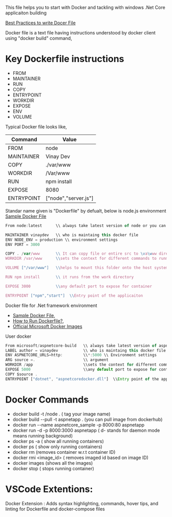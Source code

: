 This file helps you to start with Docker and tackling with windows .Net Core applicaiton building

[Best Practices to write Docer File](https://andrewlock.net/optimising-asp-net-core-apps-in-docker-avoiding-manually-copying-csproj-files/)

Docker file is a text file having instructions understood by docker client using "docker build" command,

# Key Dockerfile instructions
* FROM
* MAINTAINER
* RUN
* COPY
* ENTRYPOINT
* WORKDIR
* EXPOSE
* ENV
* VOLUME

Typical Docker file looks like,

Command       | Value
------------  | -------------
FROM          | node
MAINTAINER    | Vinay Dev
COPY          | ./var/www 
WORKDIR       | /Var/www
RUN           | npm install
EXPOSE        | 8080
ENTRYPOINT    | ["node","server.js"]

Standar name given is "Dockerfile" by defualt, below is node.js environment
[Sample Docker File](https://forums.docker.com/t/docker-file-copy/43700)

```javascript
From node:latest      \\ always take latest version of node or you can mention version like node:5.5

MAINTAINER vinaydev   \\ who is maintaing this docker file
ENV NODE_ENV = production \\ environment settings
ENV PORT = 3000

COPY . /var/www       \\ It can copy file or entire src to \va\www directory
WORKDIR /var/www      \\sets the context for different commands to runm,from where it has to run

VOLUME ["/var/www"]   \\helps to mount this folder onto the host system

RUN npm install       \\ it runs from the work directory

EXPOSE 3000           \\any default port to expose for container

ENTRYPOINT ["npm","start"]  \\Entry point of the applicaiton

```

Docker file for .Net framework environment
* [Sample Docker File](https://hub.docker.com/r/microsoft/aspnetcore-build/),
* [How to Run Dockerfile?]( https://hub.docker.com/r/microsoft/aspnetcore),
* [Official Microsoft Docker Images](https://hub.docker.com/u/microsoft)

User docker
```javascript
From microsoft/aspnetcore-build   \\ always take latest version of aspnetcore or you can mention version like node:3.0
LABEL author = vinaydev           \\ who is maintaing this docker file
ENV ASPNETCORE_URLS=http:         \\*:5000 \\ Environment settings
ARG source =.                     \\ argument 
WORKDIR /app                      \\sets the context for different commands to runm,from where it has to run
EXPOSE 5000                       \\any default port to expose for container
COPY $source .      
ENTRYPOINT ["dotnet", "aspnetcoredocker.dll"]  \\Entry point of the applicaiton

```
# Docker Commands
* docker build -t <your username> /node . ( tag your image name)
* docker build --pull -t aspnetapp . (you can pull image from dockerhub)
* docker run --name aspnetcore_sample -p 8000:80 aspnetapp
* docker run -d -p 8000:3000 aspnetapp ( d- stands for daemon mode means running background)
* docker ps -a ( show all running containers)
* docker ps ( show only running containers)
* docker rm <container id> (removes container w.r.t container ID)
* docker rmi <image_id> ( removes imaged id based on image ID)
* docker images (shows all the images)
* docker stop <container id> ( stops running container)

# VSCode Extentions:
Docker Extension : Adds syntax highlighting, commands, hover tips, and linting for Dockerfile and docker-compose files
